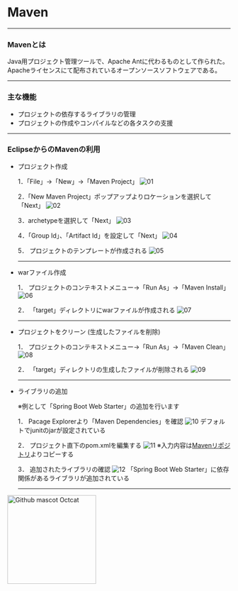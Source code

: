 # Maven
****
### Mavenとは

  Java用プロジェクト管理ツールで、Apache Antに代わるものとして作られた。Apacheライセンスにて配布されているオープンソースソフトウェアである。
****
### 主な機能

* プロジェクトの依存するライブラリの管理
* プロジェクトの作成やコンパイルなどの各タスクの支援
****
### EclipseからのMavenの利用

* プロジェクト作成

    1．「File」→「New」→「Maven Project」
    ![01](../image/01.png)

    2．「New Maven Project」ポップアップよりロケーションを選択して「Next」
    ![02](../image/02.png)

    3．archetypeを選択して「Next」
    ![03](../image/03.png)

    4．「Group Id」、「Artifact Id」を設定して「Next」
    ![04](../image/04.png)

    5． プロジェクトのテンプレートが作成される
    ![05](../image/05.png)
  ****
* warファイル作成

    1． プロジェクトのコンテキストメニュー→「Run As」→「Maven Install」
    ![06](../image/06.png)

    2． 「target」ディレクトリにwarファイルが作成される
    ![07](../image/07.png)
  ****
* プロジェクトをクリーン (生成したファイルを削除)

    1． プロジェクトのコンテキストメニュー→「Run As」→「Maven Clean」
    ![08](../image/08.png)

    2． 「target」ディレクトリの生成したファイルが削除される
    ![09](../image/09.png)
  ****
* ライブラリの追加

  ※例として「Spring Boot Web Starter」の追加を行います

    1． Pacage Explorerより「Maven Dependencies」を確認
    ![10](../image/10.png)
    デフォルトでjunitのjarが設定されている

    2． プロジェクト直下のpom.xmlを編集する
    ![11](../image/11.png)
    ※入力内容は[Mavenリポジトリ](https://mvnrepository.com/artifact/org.springframework.boot/spring-boot-starter-web/1.4.0.RELEASE)よりコピーする

    3． 追加されたライブラリの確認
    ![12](../image/12.png)
    「Spring Boot Web Starter」に依存関係があるライブラリが追加されている

  ****

<img src="https://raw.github.com/github/media/master/octocats/octocat.png"
     alt="Github mascot Octcat" title="Octcat" width="200" height="200" />
